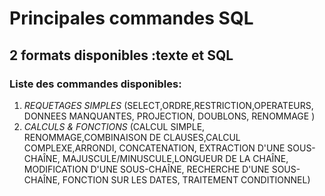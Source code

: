 # Principales commandes SQL

## 2 formats disponibles :texte et SQL

### **Liste des commandes disponibles**:
1. *REQUETAGES SIMPLES* (SELECT,ORDRE,RESTRICTION,OPERATEURS, DONNEES MANQUANTES, PROJECTION, DOUBLONS, RENOMMAGE )
2. *CALCULS & FONCTIONS* (CALCUL SIMPLE, RENOMMAGE,COMBINAISON DE CLAUSES,CALCUL COMPLEXE,ARRONDI, CONCATENATION, EXTRACTION D'UNE SOUS-CHAÎNE, MAJUSCULE/MINUSCULE,LONGUEUR DE LA CHAÎNE, MODIFICATION D'UNE SOUS-CHAÎNE, RECHERCHE D'UNE SOUS-CHAÎNE, FONCTION SUR LES DATES, TRAITEMENT CONDITIONNEL)

